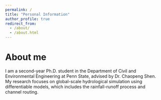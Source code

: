 ```yaml
---
permalink: /
title: "Personal Information"
author_profile: true
redirect_from: 
  - /about/
  - /about.html
---
```


About me
======
I am a second-year Ph.D. student in the Department of Civil and Environmental Engineering at Penn State, advised by Dr. Chaopeng Shen. My research focuses on global-scale hydrological simulation using differentiable models, which includes the rainfall-runoff process and channel routing. 


